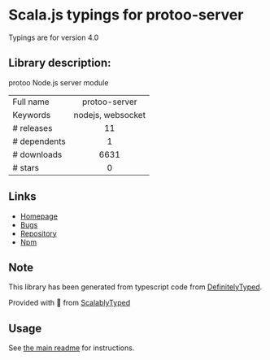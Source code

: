 
# Scala.js typings for protoo-server

Typings are for version 4.0

## Library description:
protoo Node.js server module

|                    |                 |
| ------------------ | :-------------: |
| Full name          | protoo-server |
| Keywords           | nodejs, websocket |
| # releases         | 11 |
| # dependents       | 1 |
| # downloads        | 6631 |
| # stars            | 0 |

## Links
- [Homepage](https://protoojs.org)
- [Bugs](https://github.com/ibc/protoo/issues)
- [Repository](https://github.com/ibc/protoo)
- [Npm](https://www.npmjs.com/package/protoo-server)
    


## Note
This library has been generated from typescript code from [DefinitelyTyped](https://definitelytyped.org).

Provided with :purple_heart: from [ScalablyTyped](https://github.com/oyvindberg/ScalablyTyped)

## Usage
See [the main readme](../../readme.md) for instructions.


